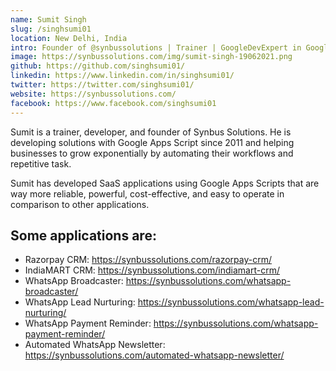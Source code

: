 ```yaml
---
name: Sumit Singh
slug: /singhsumi01
location: New Delhi, India
intro: Founder of @synbussolutions | Trainer | GoogleDevExpert in GoogleWorkspace & GoogleAppScript
image: https://synbussolutions.com/img/sumit-singh-19062021.png
github: https://github.com/singhsumi01/
linkedin: https://www.linkedin.com/in/singhsumi01/
twitter: https://twitter.com/singhsumi01/
website: https://synbussolutions.com/
facebook: https://www.facebook.com/singhsumi01
---
```


Sumit is a trainer, developer, and founder of Synbus Solutions. He is developing solutions with Google Apps Script since 2011 and helping businesses to grow exponentially by automating their workflows and repetitive task.

Sumit has developed SaaS applications using Google Apps Scripts that are way more reliable, powerful, cost-effective, and easy to operate in comparison to other applications.

## Some applications are:

- Razorpay CRM: https://synbussolutions.com/razorpay-crm/
- IndiaMART CRM: https://synbussolutions.com/indiamart-crm/
- WhatsApp Broadcaster: https://synbussolutions.com/whatsapp-broadcaster/
- WhatsApp Lead Nurturing: https://synbussolutions.com/whatsapp-lead-nurturing/
- WhatsApp Payment Reminder: https://synbussolutions.com/whatsapp-payment-reminder/
- Automated WhatsApp Newsletter: https://synbussolutions.com/automated-whatsapp-newsletter/
